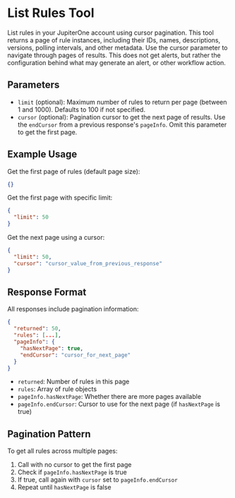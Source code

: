 # List Rules Tool

List rules in your JupiterOne account using cursor pagination. This tool returns a page of rule instances, including their IDs, names, descriptions, versions, polling intervals, and other metadata. Use the cursor parameter to navigate through pages of results. This does not get alerts, but rather the configuration behind what may generate an alert, or other workflow action.

## Parameters
- `limit` (optional): Maximum number of rules to return per page (between 1 and 1000). Defaults to 100 if not specified.
- `cursor` (optional): Pagination cursor to get the next page of results. Use the `endCursor` from a previous response's `pageInfo`. Omit this parameter to get the first page.

## Example Usage
Get the first page of rules (default page size):
```json
{}
```

Get the first page with specific limit:
```json
{
  "limit": 50
}
```

Get the next page using a cursor:
```json
{
  "limit": 50,
  "cursor": "cursor_value_from_previous_response"
}
```

## Response Format
All responses include pagination information:
```json
{
  "returned": 50,
  "rules": [...],
  "pageInfo": {
    "hasNextPage": true,
    "endCursor": "cursor_for_next_page"
  }
}
```

- `returned`: Number of rules in this page
- `rules`: Array of rule objects
- `pageInfo.hasNextPage`: Whether there are more pages available
- `pageInfo.endCursor`: Cursor to use for the next page (if `hasNextPage` is true)

## Pagination Pattern
To get all rules across multiple pages:
1. Call with no cursor to get the first page
2. Check if `pageInfo.hasNextPage` is true
3. If true, call again with `cursor` set to `pageInfo.endCursor`
4. Repeat until `hasNextPage` is false